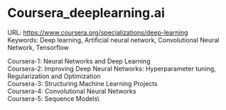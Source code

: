 # Coursera_deeplearning.ai
URL: https://www.coursera.org/specializations/deep-learning \
Keywords: Deep learning, Artificial neural network, Convolutional Neural Network, Tensorflow 

Coursera-1: Neural Networks and Deep Learning\
Coursera-2: Improving Deep Neural Networks: Hyperparameter tuning, Regularization and Optimization\
Coursera-3: Structuring Machine Learning Projects\
Coursera-4: Convolutional Neural Networks\
Coursera-5: Sequence Models\
